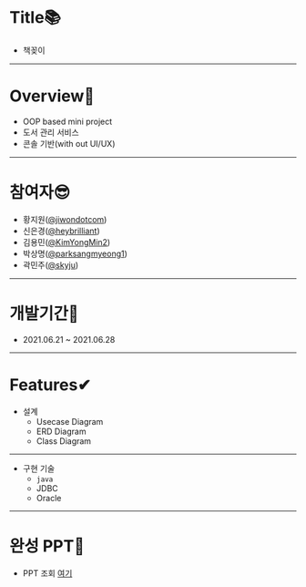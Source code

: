 # Title📚
- 책꽂이
---
# Overview🙌
- OOP based mini project
- 도서 관리 서비스
- 콘솔 기반(with out UI/UX)
---
# 참여자😎
- 황지원([@jiwondotcom](https://github.com/jiwondotcom))
- 신은경([@heybrilliant](https://github.com/heybrilliant))
- 김용민([@KimYongMin2](https://github.com/KimYongMin2))
- 박상명([@parksangmyeong1](https://github.com/parksangmyeong1))
- 곽민주([@skyju](https://github.com/skyju))
---
# 개발기간👀
- 2021.06.21 ~ 2021.06.28
---
# Features✔
* 설계
  - Usecase Diagram
  - ERD Diagram
  - Class Diagram
---
* 구현 기술
  - <code>java</code>
  - JDBC
  - Oracle
---
# 완성 PPT📙
+ PPT 조회 [여기](https://docs.google.com/presentation/d/1SXyDnyQgXCsvxtBKe6qt0Q84MWUqOsxCx2qsq6qyj7U/edit#slide=id.ge2642960bc_2_23)
